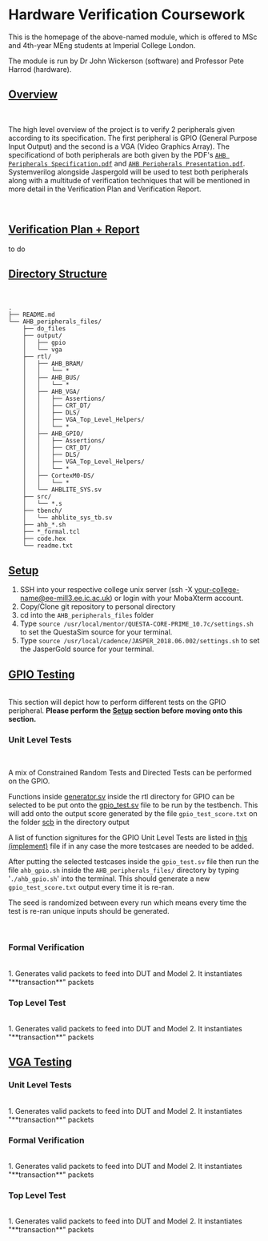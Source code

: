 # Hardware Verification Coursework

This is the homepage of the above-named module, which is offered to MSc and 4th-year MEng students at Imperial College London.

The module is run by Dr John Wickerson (software) and Professor Pete Harrod (hardware).

## <u> Overview </u>
</br>

The high level overview of the project is to verify 2 peripherals given according to its specification. The first peripheral is GPIO (General Purpose Input Output) and the second is a VGA (Video Graphics Array). The specificationd of both peripherals are both given by the PDF's [`AHB Peripherals Specification.pdf`](https://github.com/yv19/HardwareVerification/blob/main/AHB%20Peripherals%20Specification.pdf) and [`AHB Peripherals Presentation.pdf`](https://github.com/yv19/HardwareVerification/blob/main/AHB%20Peripherals%20Specification.pdf). Systemverilog alongside Jaspergold will be used to test both peripherals along with a multitude of verification techniques that will be mentioned in more detail in the Verification Plan and Verification Report.

</br>

## <u> Verification Plan + Report </u>

to do

## <u> Directory Structure </u>

</br>

```
.
├── README.md
└── AHB_peripherals_files/
    ├── do_files
    ├── output/
    │   ├── gpio
    │   └── vga
    ├── rtl/
    │   ├── AHB_BRAM/
    │   │   └── *
    │   ├── AHB_BUS/
    │   │   └── *
    │   ├── AHB_VGA/
    │   │   ├── Assertions/
    │   │   ├── CRT_DT/
    │   │   ├── DLS/
    │   │   ├── VGA_Top_Level_Helpers/
    │   │   └── *
    │   ├── AHB_GPIO/
    │   │   ├── Assertions/
    │   │   ├── CRT_DT/
    │   │   ├── DLS/
    │   │   ├── VGA_Top_Level_Helpers/
    │   │   └── *
    │   ├── CortexM0-DS/
    │   │   └── *
    │   └── AHBLITE_SYS.sv
    ├── src/
    │   └── *.s
    ├── tbench/
    │   └── ahblite_sys_tb.sv
    ├── ahb_*.sh
    ├── *_formal.tcl
    ├── code.hex
    └── readme.txt
```
## <u> Setup </u>

1. SSH into your respective college unix server (ssh -X your-college-name@ee-mill3.ee.ic.ac.uk) or login with your MobaXterm account.
2. Copy/Clone git repository to personal directory
3. cd into the `AHB_peripherals_files` folder
4. Type `source /usr/local/mentor/QUESTA-CORE-PRIME_10.7c/settings.sh` to set the QuestaSim source for your terminal.
5. Type `source /usr/local/cadence/JASPER_2018.06.002/settings.sh` to set the JasperGold source for your terminal.

## <u> GPIO Testing </u>
</br>
This section will depict how to perform different tests on the GPIO peripheral. <b> Please perform the <u>Setup</u> section before moving onto this section. </b>

</br>

### **Unit Level Tests**
</br>

A mix of Constrained Random Tests and Directed Tests can be performed on the GPIO. 

Functions inside [generator.sv](https://github.com/yv19/HardwareVerification/blob/main/AHB_peripherals_files/rtl/AHB_GPIO/CRT_DT/generator.sv) inside the rtl directory for GPIO can be selected to be put onto the [gpio_test.sv](https://github.com/yv19/HardwareVerification/blob/main/AHB_peripherals_files/rtl/AHB_GPIO/CRT_DT/gpio_test.sv) file to be run by the testbench. This will add onto the output score generated by the file `gpio_test_score.txt` on the folder [scb](https://github.com/yv19/HardwareVerification/tree/main/AHB_peripherals_files/output/gpio/scb) in the directory output

A list of function signitures for the GPIO Unit Level Tests are listed in [this (implement)]() file if in any case the more testcases are needed to be added.

After putting the selected testcases inside the `gpio_test.sv` file then run the file `ahb_gpio.sh` inside the `AHB_peripherals_files/` directory by typing '`./ahb_gpio.sh`' into the terminal. This should generate a new `gpio_test_score.txt` output every time it is re-ran.

The seed is randomized between every run which means every time the test is re-ran unique inputs should be generated.


</br>

### **Formal Verification**
</br>
1. Generates valid packets to feed into DUT and Model
2. It instantiates "**transaction**" packets

### **Top Level Test**
</br>
1. Generates valid packets to feed into DUT and Model
2. It instantiates "**transaction**" packets

## <u> VGA Testing </u>

### **Unit Level Tests**
</br>
1. Generates valid packets to feed into DUT and Model
2. It instantiates "**transaction**" packets

### **Formal Verification**
</br>
1. Generates valid packets to feed into DUT and Model
2. It instantiates "**transaction**" packets

### **Top Level Test**
</br>
1. Generates valid packets to feed into DUT and Model
2. It instantiates "**transaction**" packets
